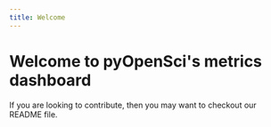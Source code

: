 ```yaml
---
title: Welcome
---
```

# Welcome to pyOpenSci's metrics dashboard

If you are looking to contribute, then you may want to checkout
our README file.
